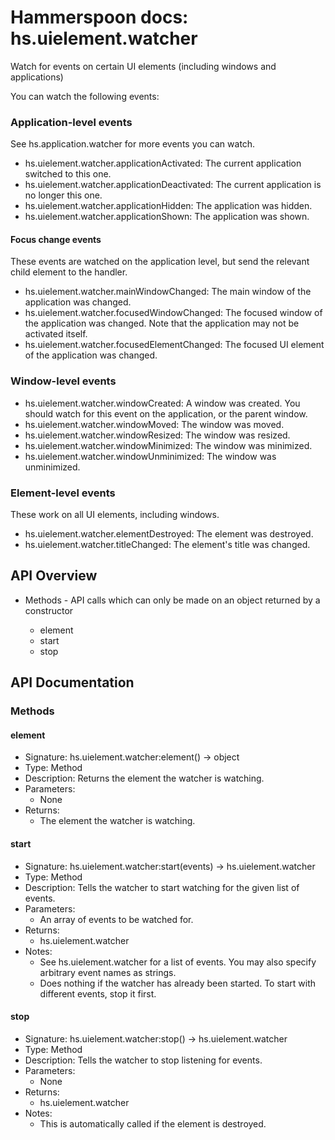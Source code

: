 # Hammerspoon docs: hs.uielement.watcher

Watch for events on certain UI elements (including windows and applications)

You can watch the following events:
### Application-level events
See hs.application.watcher for more events you can watch.
* hs.uielement.watcher.applicationActivated: The current application switched to this one.
* hs.uielement.watcher.applicationDeactivated: The current application is no longer this one.
* hs.uielement.watcher.applicationHidden: The application was hidden.
* hs.uielement.watcher.applicationShown: The application was shown.

#### Focus change events
These events are watched on the application level, but send the relevant child element to the handler.
* hs.uielement.watcher.mainWindowChanged: The main window of the application was changed.
* hs.uielement.watcher.focusedWindowChanged: The focused window of the application was changed. Note that the application may not be activated itself.
* hs.uielement.watcher.focusedElementChanged: The focused UI element of the application was changed.

### Window-level events
* hs.uielement.watcher.windowCreated: A window was created. You should watch for this event on the application, or the parent window.
* hs.uielement.watcher.windowMoved: The window was moved.
* hs.uielement.watcher.windowResized: The window was resized.
* hs.uielement.watcher.windowMinimized: The window was minimized.
* hs.uielement.watcher.windowUnminimized: The window was unminimized.

### Element-level events
These work on all UI elements, including windows.
* hs.uielement.watcher.elementDestroyed: The element was destroyed.
* hs.uielement.watcher.titleChanged: The element's title was changed.

## API Overview
* Methods - API calls which can only be made on an object returned by a constructor</li>
  * element
  * start
  * stop

## API Documentation

### Methods

#### element
  * Signature: hs.uielement.watcher:element() -> object
  * Type: Method
  * Description: Returns the element the watcher is watching.
  * Parameters:
     * None
  * Returns:
     * The element the watcher is watching.

#### start
  * Signature: hs.uielement.watcher:start(events) -> hs.uielement.watcher
  * Type: Method
  * Description: Tells the watcher to start watching for the given list of events.
  * Parameters:
     * An array of events to be watched for.
  * Returns:
     * hs.uielement.watcher
  * Notes:
     * See hs.uielement.watcher for a list of events. You may also specify arbitrary event names as strings.
     * Does nothing if the watcher has already been started. To start with different events, stop it first.

#### stop
  * Signature: hs.uielement.watcher:stop() -> hs.uielement.watcher
  * Type: Method
  * Description: Tells the watcher to stop listening for events.
  * Parameters:
     * None
  * Returns:
     * hs.uielement.watcher
  * Notes:
     * This is automatically called if the element is destroyed.
